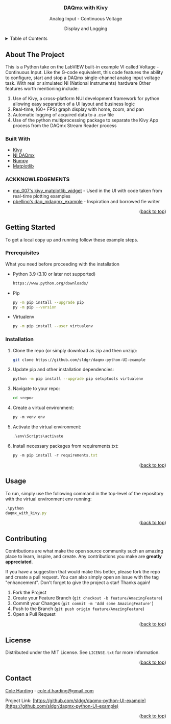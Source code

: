 <h3 align="center">DAQmx with Kivy</h3>

  <p align="center">
    Analog Input - Continuous Voltage
  </p>
  <p align="center">
    Display and Logging
  </p>



<!-- TABLE OF CONTENTS -->
<details>
  <summary>Table of Contents</summary>
  <ol>
    <li>
      <a href="#about-the-project">About The Project</a>
      <ul>
        <li><a href="#built-with">Built With</a></li>
      </ul>
    </li>
    <li>
      <a href="#getting-started">Getting Started</a>
      <ul>
        <li><a href="#prerequisites">Prerequisites</a></li>
        <li><a href="#installation">Installation</a></li>
      </ul>
    </li>
    <li><a href="#usage">Usage</a></li>
    <li><a href="#roadmap">Roadmap</a></li>
    <li><a href="#contributing">Contributing</a></li>
    <li><a href="#license">License</a></li>
    <li><a href="#contact">Contact</a></li>
    <li><a href="#acknowledgments">Acknowledgments</a></li>
  </ol>
</details>

<!-- ABOUT THE PROJECT -->

## About The Project

This is a Python take on the LabVIEW built-in example VI called Voltage - Continuous Input. Like the G-code equivalent,
this code features the ability to configure, start and stop a DAQmx single-channel analog input voltage task. With real
or simulated NI (National Instruments) hardware Other features worth mentioning include:

1. Use of Kivy, a cross-platform NUI development framework for python allowing easy separation of a UI layout and
   business logic
2. Real-time, (60+ FPS) graph display with home, zoom, and pan
3. Automatic logging of acquired data to a .csv file
4. Use of the python multiprocessing package to separate the Kivy App process from the DAQmx Stream Reader process

### Built With

* [Kivy](https://kivy.org/#home/)
* [NI DAQmx](https://nidaqmx-python.readthedocs.io/en/latest/)
* [Numpy](https://numpy.org/doc/stable/index.html)
* [Matplotlib](https://matplotlib.org/)

### ACKKNOWLEDGEMENTS

* [mp_007's kivy_matplotlib_widget](https://github.com/mp-007/kivy_matplotlib_widget) - Used in the UI with code taken
  from real-time plotting examples
* [pbellino's daq_nidaqmx_example](https://github.com/pbellino/daq_nidaqmx_example) - Inspiration and borrowed fie
  writer

<p align="right">(<a href="#top">back to top</a>)</p>

<!-- GETTING STARTED -->

## Getting Started

To get a local copy up and running follow these example steps.

### Prerequisites

What you need before proceeding with the installation

* Python 3.9 (3.10 or later not supported)
  ```sh
  https://www.python.org/downloads/
  ```

* Pip
  ```sh
  py -m pip install --upgrade pip
  py -m pip --version
  ```

* Virtualenv
  ```sh
  py -m pip install --user virtualenv
  ```

### Installation

1. Clone the repo (or simply download as zip and then unzip):
   ```sh
   git clone https://github.com/sldgr/daqmx-python-UI-example
   ```
2. Update pip and other installation dependencies:
      ```sh
   python -m pip install --upgrade pip setuptools virtualenv
   ```
3. Navigate to your repo:
   ```sh
   cd <repo>
   ```
4. Create a virtual environment:
   ```js
   py -m venv env
   ```

5. Activate the virtual environment:
   ```js
   .\env\Scripts\activate
   ```

6. Install necessary packages from requirements.txt:
   ```js
   py -m pip install -r requirements.txt
   ```

<p align="right">(<a href="#top">back to top</a>)</p>


<!-- USAGE EXAMPLES -->

## Usage

To run, simply use the following command in the top-level of the repository with the virtual environment env running:

   ```js
   .\python
daqmx_with_kivy.py
   ```

<p align="right">(<a href="#top">back to top</a>)</p>




<!-- CONTRIBUTING -->

## Contributing

Contributions are what make the open source community such an amazing place to learn, inspire, and create. Any
contributions you make are **greatly appreciated**.

If you have a suggestion that would make this better, please fork the repo and create a pull request. You can also
simply open an issue with the tag "enhancement". Don't forget to give the project a star! Thanks again!

1. Fork the Project
2. Create your Feature Branch (`git checkout -b feature/AmazingFeature`)
3. Commit your Changes (`git commit -m 'Add some AmazingFeature'`)
4. Push to the Branch (`git push origin feature/AmazingFeature`)
5. Open a Pull Request

<p align="right">(<a href="#top">back to top</a>)</p>



<!-- LICENSE -->

## License

Distributed under the MIT License. See `LICENSE.txt` for more information.

<p align="right">(<a href="#top">back to top</a>)</p>



<!-- CONTACT -->

## Contact

[Cole Harding](https://www.linkedin.com/in/coleharding/) - cole.d.harding@gmail.com

Project Link: [https://github.com/sldgr/daqmx-python-UI-example](https://github.com/sldgr/daqmx-python-UI-example)

<p align="right">(<a href="#top">back to top</a>)</p>



